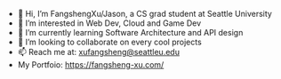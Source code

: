 - 👋 Hi, I’m FangshengXu/Jason, a CS grad student at Seattle University 
- 👀 I’m interested in Web Dev, Cloud and Game Dev
- 🌱 I’m currently learning Software Architecture and API design
- 💞️ I’m looking to collaborate on every cool projects
- 📫 Reach me at: xufangsheng@seattleu.edu
- My Portfoio: https://fangsheng-xu.com/
<!---
FangshengXuJason/FangshengXuJason is a ✨ special ✨ repository because its `README.md` (this file) appears on your GitHub profile.
You can click the Preview link to take a look at your changes.
--->

